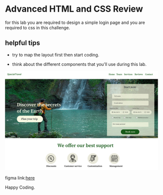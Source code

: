 # Advanced HTML and CSS Review

for this lab you are required to design a simple login page and you are required to css in this challenge.

## helpful tips
- try to map the layout first then start coding.

- think about the different components that you'll use during this lab.

![preview-image](./preview-1.png)

figma link:[here](https://www.figma.com/file/ohwoI5Uk2FV2M4aKsVaYHk/Tourism-Landing-Page-(Community)?node-id=0%3A1)

Happy Coding.
